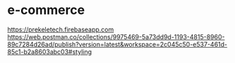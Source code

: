 # e-commerce

https://prekeletech.firebaseapp.com
https://web.postman.co/collections/9975469-5a73dd9d-1193-4815-8960-89c7284d26ad/publish?version=latest&workspace=2c045c50-e537-461d-85c1-b2a8603abc03#styling

